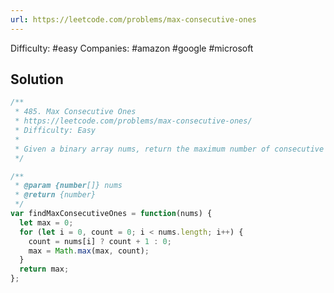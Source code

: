 ```yaml
---
url: https://leetcode.com/problems/max-consecutive-ones
---
```


Difficulty: #easy
Companies: #amazon #google #microsoft

## Solution

```javascript
/**
 * 485. Max Consecutive Ones
 * https://leetcode.com/problems/max-consecutive-ones/
 * Difficulty: Easy
 *
 * Given a binary array nums, return the maximum number of consecutive 1's in the array.
 */

/**
 * @param {number[]} nums
 * @return {number}
 */
var findMaxConsecutiveOnes = function(nums) {
  let max = 0;
  for (let i = 0, count = 0; i < nums.length; i++) {
    count = nums[i] ? count + 1 : 0;
    max = Math.max(max, count);
  }
  return max;
};

```
